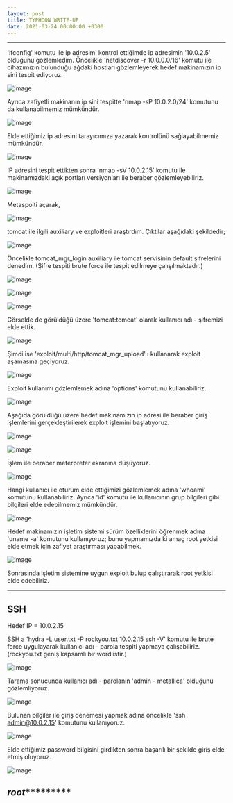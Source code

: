 ```yaml
---
layout: post
title: TYPHOON WRITE-UP
date: 2021-03-24 00:00:00 +0300
---
```



----------------------------------------------


'ifconfig' komutu ile ip adresimi kontrol ettiğimde ip adresimin '10.0.2.5' olduğunu gözlemledim. Öncelikle 'netdiscover -r 10.0.0.0/16' komutu ile cihazımızın bulunduğu ağdaki hostları gözlemleyerek hedef makinamızın ip sini tespit ediyoruz.

![image](/blog/tomcat/1.JPG)

Ayrıca zafiyetli makinanın ip sini tespitte 'nmap -sP 10.0.2.0/24' komutunu da kullanabilmemiz mümkündür.

![image](/blog/tomcat/1.1.JPG)

Elde ettiğimiz ip adresini tarayıcımıza yazarak kontrolünü sağlayabilmemiz mümkündür.

![image](/blog/tomcat/2.JPG)

IP adresini tespit ettikten sonra 'nmap -sV 10.0.2.15' komutu ile makinamızdaki açık portları versiyonları ile beraber gözlemleyebiliriz.

![image](/blog/tomcat/3.JPG)

Metaspoiti açarak,

![image](/blog/tomcat/4.JPG)

tomcat ile ilgili auxiliary ve exploitleri araştırdım. Çıktılar aşağıdaki şekildedir;

![image](/blog/tomcat/5.JPG)

Öncelikle tomcat_mgr_login auxiliary ile tomcat servisinin default şifrelerini denedim. (Şifre tespiti brute force ile tespit edilmeye çalışılmaktadır.)

![image](/blog/tomcat/6.JPG)

![image](/blog/tomcat/7.JPG)

![image](/blog/tomcat/8.JPG)

Görselde de görüldüğü üzere 'tomcat:tomcat' olarak kullanıcı adı - şifremizi elde ettik.

![image](/blog/tomcat/9.JPG)

Şimdi ise 'exploit/multi/http/tomcat_mgr_upload' ı kullanarak exploit aşamasına geçiyoruz.

![image](/blog/tomcat/10.JPG)

Exploit kullanımı gözlemlemek adına 'options' komutunu kullanabiliriz.

![image](/blog/tomcat/11.JPG)

Aşağıda görüldüğü üzere hedef makinamızın ip adresi ile beraber giriş işlemlerini gerçekleştirilerek exploit işlemini başlatıyoruz.

![image](/blog/tomcat/12.1.JPG)

![image](/blog/tomcat/12.2.JPG)

İşlem ile beraber meterpreter ekranına düşüyoruz.

![image](/blog/tomcat/13.JPG)

Hangi kullanıcı ile oturum elde ettiğimizi gözlemlemek adına 'whoami' komutunu kullanabiliriz.
Ayrıca 'id' komutu ile kullanıcının grup bilgileri gibi bilgileri elde edebilmemiz mümkündür.

![image](/blog/tomcat/15.JPG)

Hedef makinamızın işletim sistemi sürüm özelliklerini öğrenmek adına 'uname -a' komutunu kullanıyoruz; bunu yapmamızda ki amaç root yetkisi elde etmek için zafiyet araştırması yapabilmek.

![image](/blog/tomcat/16.JPG)

Sonrasında işletim sistemine uygun exploit bulup çalıştırarak root yetkisi elde edebiliriz.

------------------------------------------------------------------------------------------------------------

## SSH

Hedef IP = 10.0.2.15

SSH a 'hydra -L user.txt -P rockyou.txt 10.0.2.15 ssh -V' komutu ile brute force uygulayarak kullanıcı adı - parola tespiti yapmaya çalışabiliriz. (rockyou.txt geniş kapsamlı bir wordlistir.)

![image](/blog/tomcat/ssh/1.JPG)

Tarama sonucunda kullanıcı adı - parolanın 'admin - metallica' olduğunu gözlemliyoruz.

![image](/blog/tomcat/ssh/2.JPG)

Bulunan bilgiler ile giriş denemesi yapmak adına öncelikle 'ssh admin@10.0.2.15' komutunu kullanıyoruz.

![image](/blog/tomcat/ssh/3.1.JPG)

Elde ettiğimiz password bilgisini girdikten sonra başarılı bir şekilde giriş elde etmiş oluyoruz.

![image](/blog/tomcat/ssh/3.2.JPG)

*******************************root****************************************
------------------------------------------------------------------------------------------------------------


